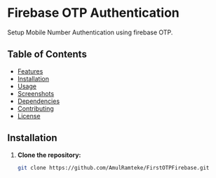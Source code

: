 # Firebase OTP Authentication

Setup Mobile Number Authentication using firebase OTP.


## Table of Contents

- [Features](#features)
- [Installation](#installation)
- [Usage](#usage)
- [Screenshots](#screenshots)
- [Dependencies](#dependencies)
- [Contributing](#contributing)
- [License](#license)



## Installation

1. **Clone the repository:**

   ```bash
   git clone https://github.com/AmulRamteke/FirstOTPFirebase.git
